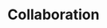 ---
layout: layouts/collection.njk
title: Collaboration
navtitle: Collaboration
permalink: /collaboration/index.html
tags:
  - nav
photos:
  - alt: Theatrical artistry students collaboration - carnival
    title: Theatrical artistry students collaboration
    subtitle: Carnival
    image: /static/img/collaborations/1.jpg
    large_image: /static/img/collaborations/1_1.jpg
    orientation: 'portrait'
  - alt: Theatrical artistry students collaboration - snow queen
    title: Theatrical artistry students collaboration
    subtitle: Snow Queen
    image: /static/img/collaborations/2.jpg
    large_image: /static/img/collaborations/2_1.jpg
    orientation: 'portrait'
  - alt: Theatrical artistry students collaboration - snow queen
    title: Theatrical artistry students collaboration
    subtitle: Snow Queen
    image: /static/img/collaborations/3.jpg
    large_image: /static/img/collaborations/3_1.jpg
    orientation: 'portrait'
  - alt: Theatrical artistry students collaboration - butterfly
    title: Theatrical artistry students collaboration
    subtitle: Butterfly
    image: /static/img/collaborations/4.jpg
    large_image: /static/img/collaborations/4_1.jpg
    orientation: 'portrait'
  - alt: Hair and make-up student collaboration
    title: Hair and make-up student collaboration
    image: /static/img/collaborations/5.jpg
    large_image: /static/img/collaborations/5_1.jpg
    orientation: 'landscape'
  - alt: Textiles student collaboration - personal space May 2018
    title: Textiles student collaboration
    subtitle: Personal space May 2018
    image: /static/img/collaborations/6.jpg
    large_image: /static/img/collaborations/6_1.jpg
    orientation: 'portrait'
  - alt: Textiles student collaboration - personal space May 2018
    title: Textiles student collaboration
    subtitle: Personal space May 2018
    image: /static/img/collaborations/7.jpg
    large_image: /static/img/collaborations/7_1.jpg
    orientation: 'portrait'
  - alt: Textiles student collaboration - personal space May 2018
    title: Textiles student collaboration
    subtitle: Personal space May 2018
    image: /static/img/collaborations/8.jpg
    large_image: /static/img/collaborations/8_1.jpg
    orientation: 'portrait'
  - alt: Textiles student collaboration - personal space May 2018
    title: Textiles student collaboration
    subtitle: Personal space May 2018
    image: /static/img/collaborations/9.jpg
    large_image: /static/img/collaborations/9_1.jpg
    orientation: 'portrait'
  - alt: Textiles student collaboration - personal space May 2018
    title: Textiles student collaboration
    subtitle: Personal space May 2018
    image: /static/img/collaborations/10.jpg
    large_image: /static/img/collaborations/10_1.jpg
    orientation: 'portrait'
---